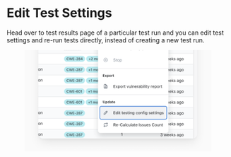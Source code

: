 # Edit Test Settings

Head over to test results page of a particular test run and you can edit test settings and re-run tests directly, instead of creating a new test run.

<figure><img src="../../.gitbook/assets/image (1) (1) (1) (1) (1) (1) (1) (1) (1) (1).png" alt=""><figcaption></figcaption></figure>
